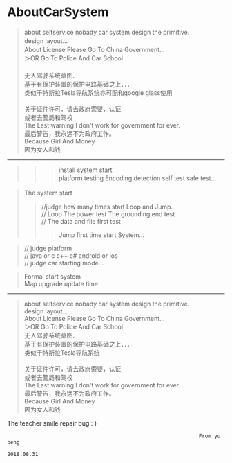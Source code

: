 # AboutCarSystem
>about selfservice nobady car system design the primitive.           　</br>
>design layout...                                                    　</br>
>About License Please Go To China Government...                      　</br>
＞OR Go To Police And Car School 　　　　　　　　　　　　　　　　　　　　　　</br>
>无人驾驶系统草图.                                                     　</br>
>基于有保护装置的保护电路基础之上．．．                                   　</br>
>类似于特斯拉Tesla导航系统亦可配和google glass使用                  　     </br>   
>关于证件许可，请去政府索要，认证                                          </br>
>或者去警局和驾校                                                      　</br>
>The Last warning I don't work for government for ever.                </br>
>最后警告，我永远不为政府工作。                                            </br>
>Because Girl And Money                                                </br>
>因为女人和钱                                                            </br>
_____________________________________________________________________

>>>>
>>>install system start                                             </br>
>> platform testing  Encoding detection  self test  safe test...  　</br>
> 

> The system start                                                 　</br>
>>//judge how many times start Loop and Jump.                       </br>
>>// Loop The power test   The grounding end test                   </br>
>>// The data and file first test                                   </br>
>>> Jump first time start System...                                 </br>

>// judge platform                                                 </br>
>// java or c c++ c#    android or ios                             </br>
>// judge car starting mode...                                     </br>

>Formal start system                                               </br>
>Map upgrade update time                                           </br>

_____________________________________________________________________

>about selfservice nobady car system design the primitive.           </br>
>design layout...                                                    </br>
>About License Please Go To China Government...                      </br>
＞OR Go To Police And Car School                                     </br>
>无人驾驶系统草图.                                                     </br>
>基于有保护装置的保护电路基础之上．．．                                   </br>
>类似于特斯拉Tesla导航系统                                              </br>   
>关于证件许可，请去政府索要，认证                                         </br>
>或者去警局和驾校                                                      　</br>
>The Last warning I don't work for government for ever.                </br>
>最后警告，我永远不为政府工作。                                            </br>
>Because Girl And Money                                                </br>
>因为女人和钱                                                            </br>

The teacher smile repair bug : )                                      </br>      

                                                                  From yu peng
                                                                  2018.08.31
